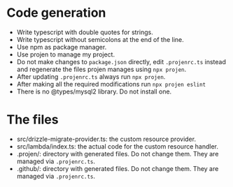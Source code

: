 # Code generation
- Write typescript with double quotes for strings.
- Write typescript without semicolons at the end of the line.
- Use npm as package manager.
- Use projen to manage my project.
- Do not make changes to `package.json` directly, edit `.projenrc.ts` instead and regenerate the files projen manages using `npx projen`.
- After updating `.projenrc.ts` always run `npx projen`.
- After making all the required modifications run `npx projen eslint`
- There is no @types/mysql2 library. Do not install one.

# The files
- src/drizzle-migrate-provider.ts: the custom resource provider.
- src/lambda/index.ts: the actual code for the custom resource handler.
- .projen/: directory with generated files. Do not change them. They are managed via `.projenrc.ts`.
- .github/: directory with generated files. Do not change them. They are managed via `.projenrc.ts`.
